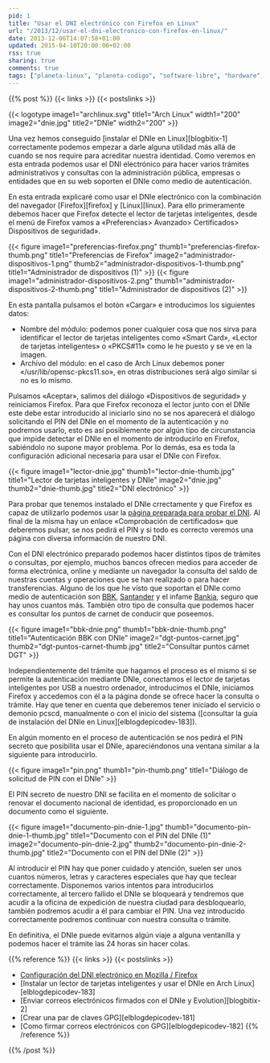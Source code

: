 ```yaml
---
pid: 1
title: "Usar el DNI electrónico con Firefox en Linux"
url: "/2013/12/usar-el-dni-electronico-con-firefox-en-linux/"
date: 2013-12-06T14:07:58+01:00
updated: 2015-04-10T20:00:00+02:00
rss: true
sharing: true
comments: true
tags: ["planeta-linux", "planeta-codigo", "software-libre", "hardware", "software"]
---
```


{{% post %}}
{{< links >}}
{{< postslinks >}}

{{< logotype image1="archlinux.svg" title1="Arch Linux" width1="200" image2="dnie.jpg" title2="DNIe" width2="200" >}}

Una vez hemos conseguido [instalar el DNIe en Linux][blogbitix-1] correctamente podemos empezar a darle alguna utilidad más allá de cuando se nos require para acreditar nuestra identidad. Como veremos en esta entrada podemos usar el DNI electrónico para hacer varios trámites administrativos y consultas con la administración pública, empresas o entidades que en su web soporten el DNIe como medio de autenticación.

En esta entrada explicaré como usar el DNIe electrónico con la combinación del navegador [Firefox][firefox] y [Linux][linux]. Para ello primeramente debemos hacer que Firefox detecte el lector de tarjetas inteligentes, desde el menú de Firefox vamos a «Preferencias> Avanzado> Certificados> Dispositivos de seguridad».

<div class="media">
    {{< figure
        image1="preferencias-firefox.png" thumb1="preferencias-firefox-thumb.png" title1="Preferencias de Firefox"
        image2="administrador-dispositivos-1.png" thumb2="administrador-dispositivos-1-thumb.png" title1="Administrador de dispositivos (1)" >}}
    {{< figure
        image1="administrador-dispositivos-2.png" thumb1="administrador-dispositivos-2-thumb.png" title1="Administrador de dispositivos (2)" >}}
</div>

En esta pantalla pulsamos el botón «Cargar» e introducimos los siguientes datos:

* Nombre del módulo: podemos poner cualquier cosa que nos sirva para identificar el lector de tarjetas inteligentes como «Smart Card», «Lector de tarjetas inteligentes» o «PKCS#11» como le he puesto y se ve en la imagen.
* Archivo del módulo: en el caso de Arch Linux debemos poner «/usr/lib/opensc-pkcs11.so», en otras distribuciones será algo similar si no es lo mismo.

Pulsamos «Aceptar», salimos del diálogo «Dispositivos de seguridad» y reiniciamos Firefox. Para que Firefox reconoza el lector junto con el DNIe este debe estar introducido al iniciarlo sino no se nos aparecerá el diálogo solicitando el PIN del DNIe en el momento de la autenticación y no podremos usarlo, esto es así posiblemente por algún tipo de circunstancia que impide detectar el DNIe en el momento de introducirlo en Firefox, sabiéndolo no supone mayor problema. Por lo demás, esa es toda la configuración adicional necesaria para usar el DNIe con Firefox.

<div class="media">
    {{< figure
        image1="lector-dnie.jpg" thumb1="lector-dnie-thumb.jpg" title1="Lector de tarjetas inteligentes y DNIe"
        image2="dnie.jpg" thumb2="dnie-thumb.jpg" title2="DNI electrónico" >}}
</div>

Para probar que tenemos instalado el DNIe crrectamente y que Firefox es capaz de utilizarlo podemos usar la [página preparada para probar el DNI](http://www.dnielectronico.es/como_utilizar_el_dnie/verificar.html). Al final de la misma hay un enlace «Comprobación de certificados» que deberemos pulsar, se nos pedirá el PIN y si todo es correcto veremos una página con diversa información de nuestro DNI.

Con el DNI electrónico preparado podemos hacer distintos tipos de trámites o consultas, por ejemplo, muchos bancos ofrecen medios para acceder de forma electrónica, online y mediante un navegador la consulta del saldo de nuestras cuentas y operaciones que se han realizado o para hacer transferencias. Alguno de los que he visto que soportan el DNIe como medio de autenticación son [BBK](https://portal.bbk.es), [Santander](https://www.bancosantander.es) y el infame [Bankia](http://www.bankia.com/es/), seguro que hay unos cuantos más. También otro tipo de consulta que podemos hacer es consultar los puntos de carnet de conducir que poseemos.

<div class="media">
    {{< figure
        image1="bbk-dnie.png" thumb1="bbk-dnie-thumb.png" title1="Autenticación BBK con DNIe"
        image2="dgt-puntos-carnet.jpg" thumb2="dgt-puntos-carnet-thumb.jpg" title2="Consultar puntos cárnet DGT" >}}
</div>

Independientemente del trámite que hagamos el proceso es el mismo si se permite la autenticación mediante DNIe, conectamos el lector de tarjetas inteligentes por USB a nuestro ordenador, introducimos el DNIe, iniciamos Firefox y accedemos con él a la página donde se ofrece hacer la consulta o trámite. Hay que tener en cuenta que deberemos tener iniciado el servicio o demonio pcscd, manualmente o con el inicio del sistema ([consultar la guía de instalación del DNIe en Linux][elblogdepicodev-183]).

En algún momento en el proceso de autenticación se nos pedirá el PIN secreto que posibilita usar el DNIe, apareciéndonos una ventana similar a la siguiente para introducirlo.

<div class="media">
    {{< figure
        image1="pin.png" thumb1="pin-thumb.png" title1="Diálogo de solicitud de PIN con el DNIe" >}}
</div>

El PIN secreto de nuestro DNI se facilita en el momento de solicitar o renovar el documento nacional de identidad, es proporcionado en un documento como el siguiente.

<div class="media">
    {{< figure
        image1="documento-pin-dnie-1.jpg" thumb1="documento-pin-dnie-1-thumb.jpg" title1="Documento con el PIN del DNIe (1)"
        image2="documento-pin-dnie-2.jpg" thumb2="documento-pin-dnie-2-thumb.jpg" title2="Documento con el PIN del DNIe (2)" >}}
</div>

Al introducir el PIN hay que poner cuidado y atención, suelen ser unos cuantos números, letras y caracteres especiales que hay que teclear correctamente. Disponemos varios intentos para introducirlos correctamente, al tercero fallido el DNIe se bloqueará y tendremos que acudir a la oficina de expedición de nuestra ciudad para desbloquearlo, también podremos acudir a él para cambiar el PIN. Una vez introducido correctamente podremos continuar con nuestra consulta o trámite.

En definitiva, el DNIe puede evitarnos algún viaje a alguna ventanilla y podemos hacer el trámite las 24 horas sin hacer colas.

{{% reference %}}
{{< links >}}
{{< postslinks >}}
* [Configuración del DNI electrónico en Mozilla / Firefox](http://web.cenatic.es/dnie/index.php?option=com_content&view=article&id=104&Itemid=139)
* [Instalar un lector de tarjetas inteligentes y usar el DNIe en Arch Linux][elblogdepicodev-183]
* [Enviar correos electrónicos firmados con el DNIe y Evolution][blogbitix-2]
* [Crear una par de claves GPG][elblogdepicodev-181]
* [Como firmar correos electrónicos con GPG][elblogdepicodev-182]
{{% /reference %}}

{{% /post %}}
